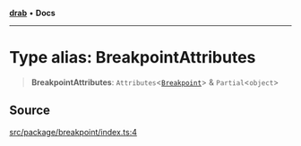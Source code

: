 [**drab**](/docs/README.md) • **Docs**

---

# Type alias: BreakpointAttributes

> **BreakpointAttributes**: `Attributes`\<[`Breakpoint`](/docs/classes/Breakpoint.md)\> & `Partial`\<`object`\>

## Source

[src/package/breakpoint/index.ts:4](https://github.com/rossrobino/components/blob/13acb4ddbdca1f70bfc20fffda57758e606a2f95/src/package/breakpoint/index.ts#L4)
